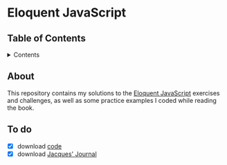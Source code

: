 # Eloquent JavaScript

## Table of Contents

<details>

   <summary>Contents</summary>

1. [About](#about)
1. [To do](#to-do)

</details>

## About

This repository contains my solutions to the [Eloquent JavaScript](https://eloquentjavascript.net/) exercises and challenges, as well as some practice examples I coded while reading the book.

## To do

- [x] download [code](http://eloquentjavascript.net/2nd_%7B%7Dedition/code)
- [x] download [Jacques' Journal](http://eloquentjavascript.net/2nd_%7B%7Dedition/code/jacques_%7B%7Djournal.js)
